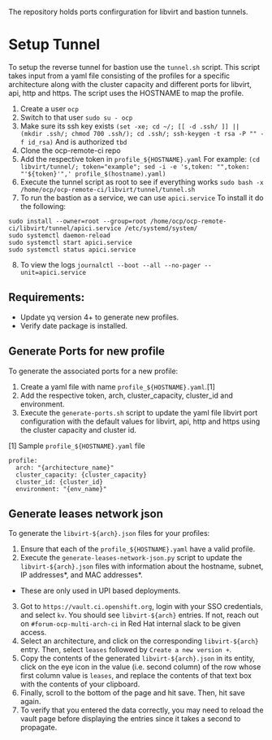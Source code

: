 The repository holds ports confirguration for libvirt and bastion tunnels.

# Setup Tunnel

To setup the reverse tunnel for bastion use the ```tunnel.sh``` script. This script takes input from a yaml file consisting of the profiles for a specific architecture along with the cluster capacity and different ports for libvirt, api, http and https. The script uses the HOSTNAME to map the profile.

1. Create a user ```ocp```
2. Switch to that user ```sudo su - ocp```
3. Make sure its ssh key exists ```(set -xe; cd ~/; [[ -d .ssh/ ]] || (mkdir .ssh/; chmod 700 .ssh/); cd .ssh/; ssh-keygen -t rsa -P "" -f id_rsa)```
   And is authorized ```tbd```
4. Clone the ocp-remote-ci repo
5. Add the respective token in ```profile_${HOSTNAME}.yaml```
   For example:
```(cd libvirt/tunnel/; token="example"; sed -i -e 's,token: "",token: "'${token}'",' profile_$(hostname).yaml)```
6. Execute the tunnel script as root to see if everything works ```sudo bash -x /home/ocp/ocp-remote-ci/libvirt/tunnel/tunnel.sh```
7. To run the bastion as a service, we can use ```apici.service```
   To install it do the following:
```
sudo install --owner=root --group=root /home/ocp/ocp-remote-ci/libvirt/tunnel/apici.service /etc/systemd/system/
sudo systemctl daemon-reload
sudo systemctl start apici.service
sudo systemctl status apici.service
```
8. To view the logs ```journalctl --boot --all --no-pager --unit=apici.service```

## Requirements:

- Update yq version 4+ to generate new profiles.
- Verify date package is installed.

## Generate Ports for new profile

To generate the associated ports for a new profile:
1. Create a yaml file with name ```profile_${HOSTNAME}.yaml```.[1]
2. Add the respective token, arch, cluster_capacity, cluster_id and environment.
3. Execute the ```generate-ports.sh``` script to update the yaml file libvirt port configuration with the default values for libvirt, api, http and https using the cluster capacity and cluster id.

[1] Sample ```profile_${HOSTNAME}.yaml``` file
```
profile:
  arch: "{architecture_name}"
  cluster_capacity: {cluster_capacity}
  cluster_id: {cluster_id}
  environment: "{env_name}"
```

## Generate leases network json

To generate the ```libvirt-${arch}.json``` files for your profiles:
1. Ensure that each of the ```profile_${HOSTNAME}.yaml``` have a valid profile.
2. Execute the ```generate-leases-network-json.py``` script to update the ```libvirt-${arch}.json``` files with information about the hostname, subnet, IP addresses*, and MAC addresses*.
* These are only used in UPI based deployments.
3. Got to `https://vault.ci.openshift.org`, login with your SSO credentials, and select `kv`. You should see `libvirt-${arch}` entries. If not, reach out on `#forum-ocp-multi-arch-ci` in Red Hat internal slack to be given access.
4. Select an architecture, and click on the corresponding `libvirt-${arch}` entry. Then, select `leases` followed by `Create a new version +`.
5. Copy the contents of the generated ```libvirt-${arch}.json``` in its entity, click on the eye icon in the value (i.e. second column) of the row whose first column value is `leases`, and replace the contents of that text box with the contents of your clipboard.
6. Finally, scroll to the bottom of the page and hit save. Then, hit save again.
7. To verify that you entered the data correctly, you may need to reload the vault page before displaying the entries since it takes a second to propagate. 